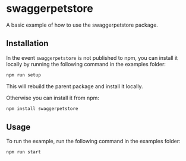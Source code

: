 # swaggerpetstore

A basic example of how to use the swaggerpetstore package.

## Installation

In the event `swaggerpetstore` is not published to npm, you can install it locally by running the following command in the examples folder:

```sh
npm run setup
```

This will rebuild the parent package and install it locally.

Otherwise you can install it from npm:

```sh
npm install swaggerpetstore
```

## Usage

To run the example, run the following command in the examples folder:

```sh
npm run start
```

<!-- This file was generated by liblab | https://liblab.com/ -->
